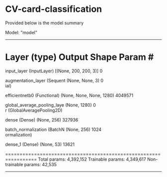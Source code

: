 # CV-card-classification

Provided below is the model summary

Model: "model"

_________________________________________________________________
 Layer (type)                Output Shape              Param #   
=================================================================
 input_layer (InputLayer)    [(None, 200, 200, 3)]     0         
                                                                 
 augmentation_layer (Sequent  (None, None, 3)          0         
 ial)                                                            
                                                                 
 efficientnetb0 (Functional)  (None, None, None, 1280)  4049571  
                                                                 
 global_average_pooling_laye  (None, 1280)             0         
 r (GlobalAveragePooling2D)                                      
                                                                 
 dense (Dense)               (None, 256)               327936    
                                                                 
 batch_normalization (BatchN  (None, 256)              1024      
 ormalization)                                                   
                                                                 
 dense_1 (Dense)             (None, 53)                13621     
                                                                 
=================================================================
Total params: 4,392,152
Trainable params: 4,349,617
Non-trainable params: 42,535
_________________________________________________________________
